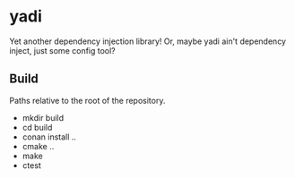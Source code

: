 # yadi
Yet another dependency injection library!  Or, maybe yadi ain't dependency inject, just some config tool?

## Build
Paths relative to the root of the repository.
 - mkdir build
 - cd build
 - conan install ..
 - cmake ..
 - make
 - ctest
